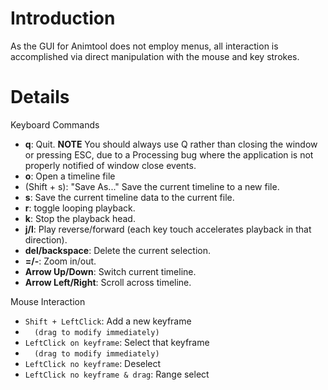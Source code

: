 # Introduction #

As the GUI for Animtool does not employ menus, all interaction is accomplished via direct manipulation with the mouse and key strokes.


# Details #

Keyboard Commands
  * **q**: Quit. **NOTE** You should always use Q rather than closing the window or pressing ESC, due to a Processing bug where the application is not properly notified of window close events.
  * **o**: Open a timeline file
  * (Shift + s): "Save As..." Save the current timeline to a new file.
  * **s**: Save the current timeline data to the current file.
  * **r**: toggle looping playback.
  * **k**: Stop the playback head.
  * **j/l**: Play reverse/forward (each key touch accelerates playback in that direction).
  * **del/backspace**: Delete the current selection.
  * **=/-**: Zoom in/out.
  * **Arrow Up/Down**: Switch current timeline.
  * **Arrow Left/Right**: Scroll across timeline.

Mouse Interaction
  * `Shift + LeftClick`: Add a new keyframe
  * `  (drag to modify immediately)`
  * `LeftClick on keyframe`: Select that keyframe
  * `  (drag to modify immediately)`
  * `LeftClick no keyframe`: Deselect
  * `LeftClick no keyframe & drag`: Range select
